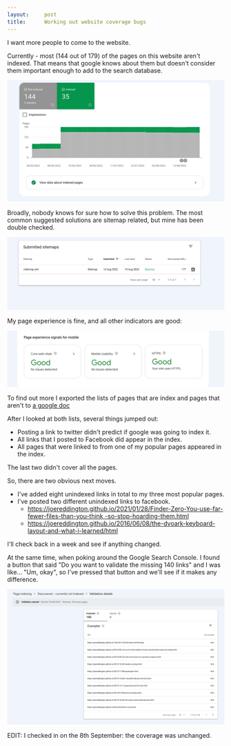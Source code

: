 ```yaml
---
layout:     post
title:      Working out website coverage bugs
---
```


I want more people to come to the website. 

Currently - most (144 out of 179) of the pages on this website aren't indexed. That means that google knows about them but doesn't consider them important enough to add to the search database. 

![Chart showing 35 of my pages are indexed and 144 aren't](/assets/images/coverage/indexed.png) 

Broadly, nobody knows for sure how to solve this problem.  The most common suggested solutions are sitemap related, but mine has been double checked. 

![Sitemap has been recently checked and loads fine](/assets/images/coverage/sitemap.png) 

My page experience is fine, and all other indicators are good: 


![All indictors are 'Good'](/assets/images/coverage/experience.png) 

To find out more I exported the lists of pages that are index and pages that aren't to [a google doc](https://docs.google.com/spreadsheets/d/1sqz-IF2OsJ6jwxDm7z_tK8ENrVFrqZzXJIFQpMC1eAs/edit#gid=0) 

After I looked at both lists, several things jumped out: 

* Posting a link to twitter didn't predict if google was going to index it.  
* All links that I posted to Facebook did appear in the index. 
* All pages that were linked to from one of my popular pages appeared in the index. 

The last two didn't cover all the pages.

So, there are two obvious next moves. 

* I've added eight unindexed links in total to my three most popular pages. 
* I've posted two different unindexed links to facebook.
  * https://joereddington.github.io/2021/01/28/Finder-Zero-You-use-far-fewer-files-than-you-think,-so-stop-hoarding-them.html 
  * https://joereddington.github.io/2016/06/08/the-dvoark-keyboard-layout-and-what-i-learned/html

I'll check back in a week and see if anything changed. 

At the same time, when poking around the Google Search Console. I found a button that said "Do you want to validate the missing 140 links" and I was like... "Um, okay", so I've pressed that button and we'll see if it makes any difference. 



![Validation progress hasn't started yet](/assets/images/coverage/startedvalidation.png) 


EDIT: I checked in on the 8th September: the coverage was unchanged. 
